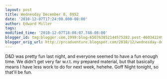 ```yaml
---
layout: post
title: Wednesday December 8, 0952
date: '2010-12-07T17:24:00.000-08:00'
author: Edward Miller
tags: 
modified_time: '2010-12-07T18:08:07.748-08:00'
blogger_id: tag:blogger.com,1999:blog-650763852144575282.post-4603422499584191013
blogger_orig_url: http://prcadventure.blogspot.com/2010/12/wednesday-december-8-0952.html
---
```


D&D was pretty fun last night, and everyone seemed to have a fun enough time. We didn't get very far w.r.t. my prepared material, but that basically means I have less work to do for next week, hehehe. Goff Night tonight, so that'll be fun.
